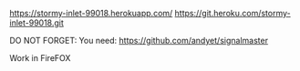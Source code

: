 https://stormy-inlet-99018.herokuapp.com/
https://git.heroku.com/stormy-inlet-99018.git


DO NOT FORGET:
You need:
https://github.com/andyet/signalmaster



Work in FireFOX
